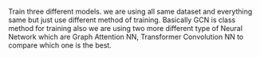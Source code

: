 Train three different models. we are using all same dataset and everything same but just use different method of training.
Basically GCN is class method for training also we are using two more different type of Neural Network which are Graph Attention NN, Transformer Convolution NN to compare which one is the best.

